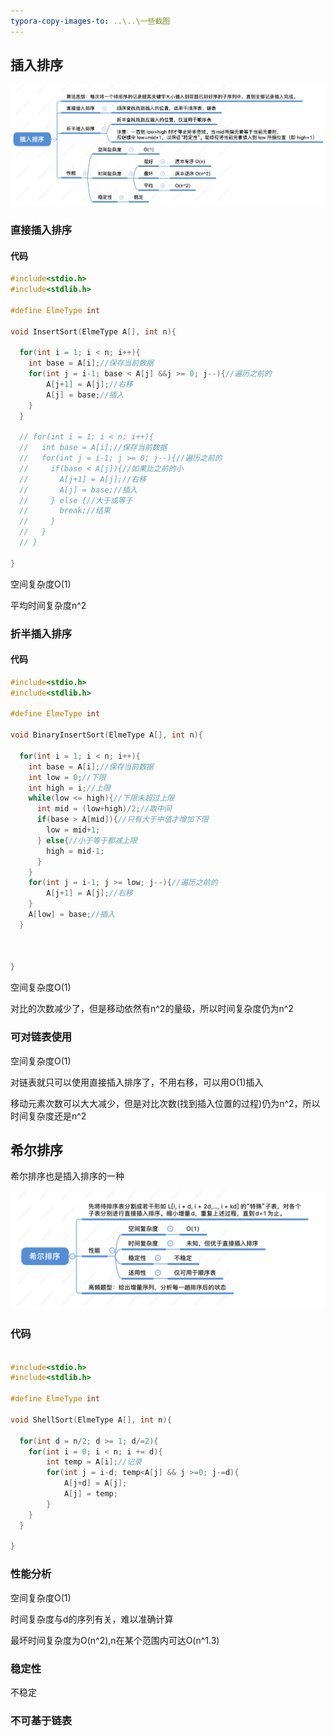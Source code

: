 ```yaml
---
typora-copy-images-to: ..\..\一些截图
---
```


## 插入排序

![image-20240629185631940](../../一些截图/image-20240629185631940.png)

### 直接插入排序

#### 代码

```c
#include<stdio.h>
#include<stdlib.h>

#define ElmeType int

void InsertSort(ElmeType A[], int n){

  for(int i = 1; i < n; i++){
    int base = A[i];//保存当前数据
    for(int j = i-1; base < A[j] &&j >= 0; j--){//遍历之前的
        A[j+1] = A[j];//右移
        A[j] = base;//插入
    }
  }

  // for(int i = 1; i < n; i++){
  //   int base = A[i];//保存当前数据
  //   for(int j = i-1; j >= 0; j--){//遍历之前的
  //     if(base < A[j]){//如果比之前的小
  //       A[j+1] = A[j];//右移
  //       A[j] = base;//插入
  //     } else {//大于或等于
  //       break;//结束
  //     }
  //   }
  // }

}
```

空间复杂度O(1)

平均时间复杂度n^2

### 折半插入排序

#### 代码

```c
#include<stdio.h>
#include<stdlib.h>

#define ElmeType int

void BinaryInsertSort(ElmeType A[], int n){

  for(int i = 1; i < n; i++){
    int base = A[i];//保存当前数据
    int low = 0;//下限
    int high = i;//上限
    while(low <= high){//下限未超过上限
      int mid = (low+high)/2;//取中间
      if(base > A[mid]){//只有大于中值才增加下限
        low = mid+1;
      } else{//小于等于都减上限
        high = mid-1;
      }
    }
    for(int j = i-1; j >= low; j--){//遍历之前的
        A[j+1] = A[j];//右移  
    }
    A[low] = base;//插入
  }

  

}
```

空间复杂度O(1)

对比的次数减少了，但是移动依然有n^2的量级，所以时间复杂度仍为n^2

### 可对链表使用

空间复杂度O(1)

对链表就只可以使用直接插入排序了，不用右移，可以用O(1)插入

移动元素次数可以大大减少，但是对比次数(找到插入位置的过程)仍为n^2，所以时间复杂度还是n^2



## 希尔排序

希尔排序也是插入排序的一种

![image-20240629185705473](../../一些截图/image-20240629185705473.png)

### 代码

```c

#include<stdio.h>
#include<stdlib.h>

#define ElmeType int

void ShellSort(ElmeType A[], int n){

  for(int d = n/2; d >= 1; d/=2){
    for(int i = 0; i < n; i += d){
        int temp = A[i];//记录
        for(int j = i-d; temp<A[j] && j >=0; j-=d){
            A[j+d] = A[j];
            A[j] = temp;
        }
    }
  }

}

```

### 性能分析

空间复杂度O(1)

时间复杂度与d的序列有关，难以准确计算

最坏时间复杂度为O(n^2),n在某个范围内可达O(n^1.3)

### 稳定性

不稳定

### 不可基于链表
